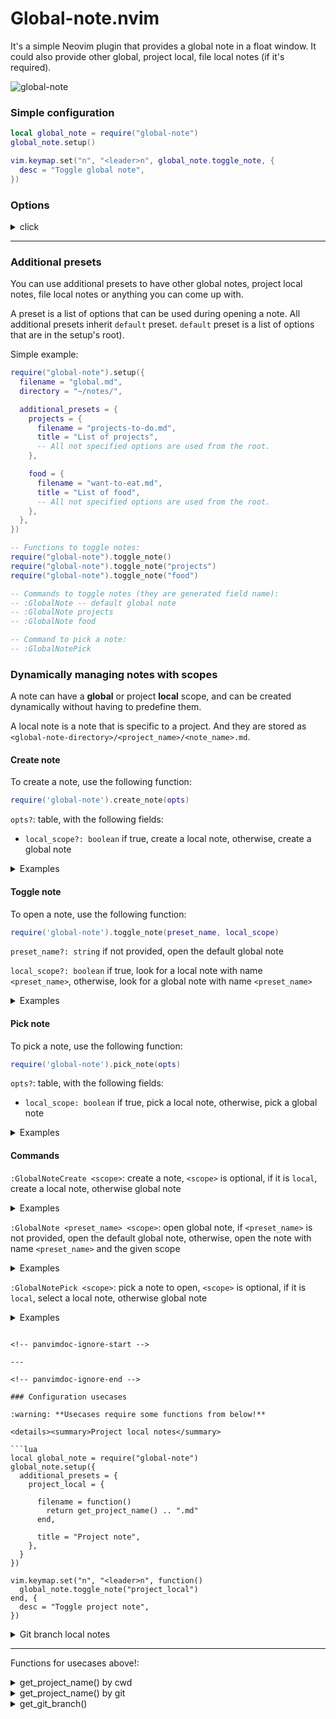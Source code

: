 # Global-note.nvim

It's a simple Neovim plugin that provides a global note in a float window.
It could also provide other global, project local, file local notes (if it's required).

![global-note](https://github.com/backdround/global-note.nvim/assets/17349169/0981e267-aa95-407e-bc6d-a23aee9ecac5)

### Simple configuration

```lua
local global_note = require("global-note")
global_note.setup()

vim.keymap.set("n", "<leader>n", global_note.toggle_note, {
  desc = "Toggle global note",
})
```

### Options

<details><summary>click</summary>
All options here are default:

```lua
{
  -- Filename to use for default note (preset).
  -- string or fun(): string
  filename = "global.md",

  -- Directory to keep default note (preset).
  -- string or fun(): string
  directory = vim.fn.stdpath("data") .. "/global-note/",

  -- Floating window title.
  -- string or fun(): string
  title = "Global note",

  -- A nvim_open_win config to show float window.
  -- table or fun(): table
  window_config = function()
    local window_height = vim.api.nvim_list_uis()[1].height
    local window_width = vim.api.nvim_list_uis()[1].width
    return {
      relative = "editor",
      border = "single",
      title = "Note",
      title_pos = "center",
      width = math.floor(0.7 * window_width),
      height = math.floor(0.85 * window_height),
      row = math.floor(0.05 * window_height),
      col = math.floor(0.15 * window_width),
    }
  end,

  -- It's called after the window creation.
  -- fun(buffer_id: number, window_id: number)
  post_open = function(_, _) end,

  -- Whether to use autosave. Autosave saves buffer on closing window
  -- or exiting Neovim.
  -- boolean
  autosave = true,

  -- Additional presets to create other global, project local, file local
  -- and other notes.
  -- { [name]: table } - tables there have the same fields as the current table.
  additional_presets = {},
}
```

</details>

<!-- panvimdoc-ignore-start -->

---

<!-- panvimdoc-ignore-end -->

### Additional presets

You can use additional presets to have other global notes, project
local notes, file local notes or anything you can come up with.

A preset is a list of options that can be used during opening a note.
All additional presets inherit `default` preset. `default` preset is a
list of options that are in the setup's root).

Simple example:

```lua
require("global-note").setup({
  filename = "global.md",
  directory = "~/notes/",

  additional_presets = {
    projects = {
      filename = "projects-to-do.md",
      title = "List of projects",
      -- All not specified options are used from the root.
    },

    food = {
      filename = "want-to-eat.md",
      title = "List of food",
      -- All not specified options are used from the root.
    },
  },
})

-- Functions to toggle notes:
require("global-note").toggle_note()
require("global-note").toggle_note("projects")
require("global-note").toggle_note("food")

-- Commands to toggle notes (they are generated field name):
-- :GlobalNote -- default global note
-- :GlobalNote projects
-- :GlobalNote food

-- Command to pick a note:
-- :GlobalNotePick
```

### Dynamically managing notes with scopes

A note can have a **global** or project **local** scope, and can be created dynamically without having to predefine them.

A local note is a note that is specific to a project. And they are stored as `<global-note-directory>/<project_name>/<note_name>.md`.

#### Create note

To create a note, use the following function:

```lua
require('global-note').create_note(opts)
```

`opts?`: table, with the following fields:

- `local_scope?: boolean` if true, create a local note, otherwise, create a global note

<details><summary>Examples</summary>

```lua
-- create a global note
require('global-note').create_note()
--or
require('global-note').create_note({local_scope=false})

-- create a local note
require('global-note').create_note({local_scope=true})
```

</details>

#### Toggle note

To open a note, use the following function:

```lua
require('global-note').toggle_note(preset_name, local_scope)
```

`preset_name?: string` if not provided, open the default global note

`local_scope?: boolean` if true, look for a local note with name `<preset_name>`, otherwise, look for a global note with name `<preset_name>`

<details><summary>Examples</summary>

```lua
-- toggle the default global note
require('global-note').toggle_note()

-- toggle the global note `projects`
require('global-note').toggle_note('projects')
--or
require('global-note').toggle_note('projects', {local_scope=false})

-- toggle the local note `projects`
require('global-note').toggle_note('projects', {local_scope=true})
```

</details>

#### Pick note

To pick a note, use the following function:

```lua
require('global-note').pick_note(opts)
```

`opts?`: table, with the following fields:

- `local_scope: boolean` if true, pick a local note, otherwise, pick a global note

<details><summary>Examples</summary>

```lua
-- pick a global note
require('global-note').pick_note()
--or
require('global-note').pick_note({local_scope=false})

-- pick a local note
require('global-note').pick_note({local_scope=true})
```

</details>

#### Commands

`:GlobalNoteCreate <scope>`: create a note, `<scope>` is optional, if it is `local`, create a local note, otherwise global note

<details><summary>Examples</summary>

```lua
-- create a global note
-- :GlobalNoteCreate
-- or
-- :GlobalNoteCreate global

-- create a local note
-- :GlobalNoteCreate local
```

</details>

`:GlobalNote <preset_name> <scope>`: open global note, if `<preset_name>` is not provided, open the default global note, otherwise, open the note with name `<preset_name>` and the given scope

<details><summary>Examples</summary>

```lua
-- open the default global note
-- :GlobalNote
-- or
-- :GlobalNote global

-- open the global note `projects`
-- :GlobalNote projects
-- or
-- :GlobalNote projects global

-- open the local note `projects`
-- :GlobalNote projects local
```

</details>

`:GlobalNotePick <scope>`: pick a note to open, `<scope>` is optional, if it is `local`, select a local note, otherwise global note

<details><summary>Examples</summary>

```lua
-- pick a global note
-- :GlobalNotePick
-- or
-- :GlobalNotePick global

-- pick a local note
-- :GlobalNotePick local
```

</details>

````

<!-- panvimdoc-ignore-start -->

---

<!-- panvimdoc-ignore-end -->

### Configuration usecases

:warning: **Usecases require some functions from below!**

<details><summary>Project local notes</summary>

```lua
local global_note = require("global-note")
global_note.setup({
  additional_presets = {
    project_local = {

      filename = function()
        return get_project_name() .. ".md"
      end,

      title = "Project note",
    },
  }
})

vim.keymap.set("n", "<leader>n", function()
  global_note.toggle_note("project_local")
end, {
  desc = "Toggle project note",
})
````

</details>

<details><summary>Git branch local notes</summary>

```lua
local global_note = require("global-note")
global_note.setup({
  additional_presets = {
    git_branch_local = {
      directory = function()
        return vim.fn.stdpath("data") .. "/global-note/" .. get_project_name()
      end,

      filename = function()
        local git_branch = get_git_branch()
        if git_branch == nil then
          return nil
        end
        return get_git_branch():gsub("[^%w-]", "-") .. ".md"
      end,

      title = get_git_branch,
    },
  }
})

vim.keymap.set("n", "<leader>n", function()
  global_note.toggle_note("git_branch_local")
end, {
  desc = "Toggle git branch note",
})
```

</details>

<!-- panvimdoc-ignore-start -->

---

<!-- panvimdoc-ignore-end -->

Functions for usecases above!:

<details><summary>get_project_name() by cwd</summary>

```lua
local get_project_name = function()
  local project_directory, err = vim.loop.cwd()
  if project_directory == nil then
    vim.notify(err, vim.log.levels.WARN)
    return nil
  end

  local project_name = vim.fs.basename(project_directory)
  if project_name == nil then
    vim.notify("Unable to get the project name", vim.log.levels.WARN)
    return nil
  end

  return project_name
end
```

</details>

<details><summary>get_project_name() by git</summary>

```lua
local get_project_name = function()
  local result = vim.system({
    "git",
    "rev-parse",
    "--show-toplevel",
  }, {
    text = true,
  }):wait()

  if result.stderr ~= "" then
    vim.notify(result.stderr, vim.log.levels.WARN)
    return nil
  end

  local project_directory = result.stdout:gsub("\n", "")

  local project_name = vim.fs.basename(project_directory)
  if project_name == nil then
    vim.notify("Unable to get the project name", vim.log.levels.WARN)
    return nil
  end

  return project_name
end
```

</details>

<details><summary>get_git_branch()</summary>

```lua
local get_project_name = function()
  local result = vim.system({
    "git",
    "symbolic-ref",
    "--short",
    "HEAD",
  }, {
    text = true,
  }):wait()

  if result.stderr ~= "" then
    vim.notify(result.stderr, vim.log.levels.WARN)
    return nil
  end

  return result.stdout:gsub("\n", "")
end
```

</details>
